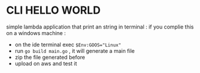 # CLI HELLO WORLD

simple lambda application that print an string in terminal :
if you complie this on a windows machine :
- on the ide terminal exec ` $Env:GOOS="Linux" `
- run `go build main.go` , it will generate a main file
- zip the file generated before 
- upload on aws and test it 
